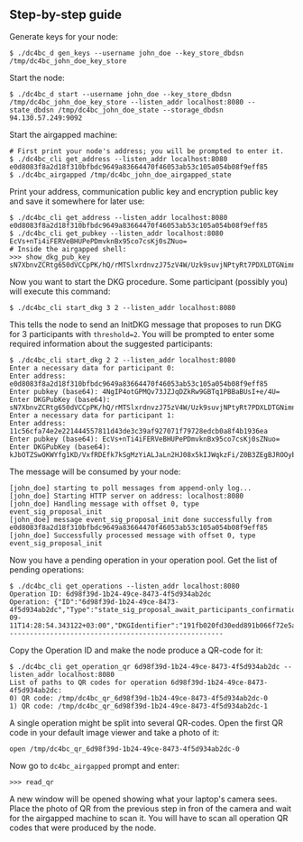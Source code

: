 ## Step-by-step guide

Generate keys for your node:
```
$ ./dc4bc_d gen_keys --username john_doe --key_store_dbdsn /tmp/dc4bc_john_doe_key_store
```
Start the node:
```
$ ./dc4bc_d start --username john_doe --key_store_dbdsn /tmp/dc4bc_john_doe_key_store --listen_addr localhost:8080 --state_dbdsn /tmp/dc4bc_john_doe_state --storage_dbdsn 94.130.57.249:9092
```
Start the airgapped machine:
```
# First print your node's address; you will be prompted to enter it.
$ ./dc4bc_cli get_address --listen_addr localhost:8080
e0d8083f8a2d18f310bfbdc9649a83664470f46053ab53c105a054b08f9eff85
$ ./dc4bc_airgapped /tmp/dc4bc_john_doe_airgapped_state
```
Print your address, communication public key and encryption public key and save it somewhere for later use:
``` 
$ ./dc4bc_cli get_address --listen_addr localhost:8080
e0d8083f8a2d18f310bfbdc9649a83664470f46053ab53c105a054b08f9eff85
$ ./dc4bc_cli get_pubkey --listen_addr localhost:8080
EcVs+nTi4iFERVeBHUPePDmvknBx95co7csKj0sZNuo=
# Inside the airgapped shell:
>>> show_dkg_pub_key
sN7XbnvZCRtg650dVCCpPK/hQ/rMTSlxrdnvzJ75zV4W/Uzk9suvjNPtyRt7PDXLDTGNimn+4X/FcJj2K6vDdgqOrr9BHwMqJXnQykcv3IV0ggIUjpMMgdbQ+0iSseyq
```

Now you want to start the DKG procedure. Some participant (possibly you) will execute this command:
```
$ ./dc4bc_cli start_dkg 3 2 --listen_addr localhost:8080
```

This tells the node to send an InitDKG message that proposes to run DKG for 3 participants with `threshold=2`. You will be prompted to enter some required information about the suggested participants:
```
$ ./dc4bc_cli start_dkg 2 2 --listen_addr localhost:8080
Enter a necessary data for participant 0:
Enter address: e0d8083f8a2d18f310bfbdc9649a83664470f46053ab53c105a054b08f9eff85
Enter pubkey (base64): 4NgIP4otGPMQv73JZJqDZkRw9GBTq1PBBaBUsI+e/4U=
Enter DKGPubKey (base64): sN7XbnvZCRtg650dVCCpPK/hQ/rMTSlxrdnvzJ75zV4W/Uzk9suvjNPtyRt7PDXLDTGNimn+4X/FcJj2K6vDdgqOrr9BHwMqJXnQykcv3IV0ggIUjpMMgdbQ+0iSseyq
Enter a necessary data for participant 1:
Enter address: 11c56cfa74e2e221444557811d43de3c39af927071f79728edcb0a8f4b1936ea
Enter pubkey (base64): EcVs+nTi4iFERVeBHUPePDmvknBx95co7csKj0sZNuo=
Enter DKGPubKey (base64): kJbOTZSwOKWYfg1KD/VxfRDEfk7kSgMzYiALJaLn2HJ08x5kIJWqkzFi/Z0B3ZEgBJROOybWPMVnQOpQ/DQwxYbxa6kgOPPBnY5WshX14vkgAtv+gE062rWLtFVBqZI+
```

The message will be consumed by your node:
```
[john_doe] starting to poll messages from append-only log...
[john_doe] Starting HTTP server on address: localhost:8080
[john_doe] Handling message with offset 0, type event_sig_proposal_init
[john_doe] message event_sig_proposal_init done successfully from e0d8083f8a2d18f310bfbdc9649a83664470f46053ab53c105a054b08f9eff85
[john_doe] Successfully processed message with offset 0, type event_sig_proposal_init
```

Now you have a pending operation in your operation pool. Get the list of pending operations:
```
$ ./dc4bc_cli get_operations --listen_addr localhost:8080
Operation ID: 6d98f39d-1b24-49ce-8473-4f5d934ab2dc
Operation: {"ID":"6d98f39d-1b24-49ce-8473-4f5d934ab2dc","Type":"state_sig_proposal_await_participants_confirmations","Payload":"W3siUGFydGljaXBhbnRJZCI6MCwiQWRkciI6ImUwZDgwODNmOGEyZDE4ZjMxMGJmYmRjOTY0OWE4MzY2NDQ3MGY0NjA1M2FiNTNjMTA1YTA1NGIwOGY5ZWZmODVcbiIsIlRocmVzaG9sZCI6Mn0seyJQYXJ0aWNpcGFudElkIjoxLCJBZGRyIjoiMTFjNTZjZmE3NGUyZTIyMTQ0NDU1NzgxMWQ0M2RlM2MzOWFmOTI3MDcxZjc5NzI4ZWRjYjBhOGY0YjE5MzZlYVxuIiwiVGhyZXNob2xkIjoyfV0=","ResultMsgs":null,"CreatedAt":"2020-09-11T14:28:54.343122+03:00","DKGIdentifier":"191fb020fd30edd891b066f72e5a5e3a","To":"","Event":""}
-----------------------------------------------------
```

Copy the Operation ID and make the node produce a QR-code for it:
```
$ ./dc4bc_cli get_operation_qr 6d98f39d-1b24-49ce-8473-4f5d934ab2dc --listen_addr localhost:8080
List of paths to QR codes for operation 6d98f39d-1b24-49ce-8473-4f5d934ab2dc:
0) QR code: /tmp/dc4bc_qr_6d98f39d-1b24-49ce-8473-4f5d934ab2dc-0
1) QR code: /tmp/dc4bc_qr_6d98f39d-1b24-49ce-8473-4f5d934ab2dc-1
```

A single operation might be split into several QR-codes. Open the first QR code in your default image viewer and take a photo of it:
```
open /tmp/dc4bc_qr_6d98f39d-1b24-49ce-8473-4f5d934ab2dc-0
```

Now go to `dc4bc_airgapped` prompt and enter:

```
>>> read_qr
```

A new window will be opened showing what your laptop's camera sees. Place the photo of QR from the previous step in fron of the camera and wait for the airgapped machine to scan it. You will have to scan all operation QR codes that were produced by the node.  